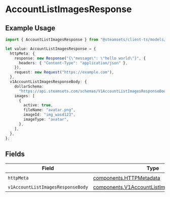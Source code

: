 # AccountListImagesResponse

## Example Usage

```typescript
import { AccountListImagesResponse } from "@steamsets/client-ts/models/operations";

let value: AccountListImagesResponse = {
  httpMeta: {
    response: new Response("{\"message\": \"hello world\"}", {
      headers: { "Content-Type": "application/json" },
    }),
    request: new Request("https://example.com"),
  },
  v1AccountListImagesResponseBody: {
    dollarSchema:
      "https://api.steamsets.com/schemas/V1AccountListImagesResponseBody.json",
    images: [
      {
        active: true,
        fileName: "avatar.png",
        imageId: "img_wasd123",
        imageType: "avatar",
      },
    ],
  },
};
```

## Fields

| Field                                                                                                    | Type                                                                                                     | Required                                                                                                 | Description                                                                                              |
| -------------------------------------------------------------------------------------------------------- | -------------------------------------------------------------------------------------------------------- | -------------------------------------------------------------------------------------------------------- | -------------------------------------------------------------------------------------------------------- |
| `httpMeta`                                                                                               | [components.HTTPMetadata](../../models/components/httpmetadata.md)                                       | :heavy_check_mark:                                                                                       | N/A                                                                                                      |
| `v1AccountListImagesResponseBody`                                                                        | [components.V1AccountListImagesResponseBody](../../models/components/v1accountlistimagesresponsebody.md) | :heavy_minus_sign:                                                                                       | OK                                                                                                       |